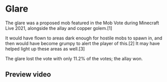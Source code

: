 # Glare
The glare was a proposed mob featured in the Mob Vote during Minecraft Live 2021, alongside the allay and copper golem.[1]

It would have flown to areas dark enough for hostile mobs to spawn in, and then would have become grumpy to alert the player of this.[2] It may have helped light up these areas as well.[3]

The glare lost the vote with only 11.2% of the votes; the allay won.

## Preview video




